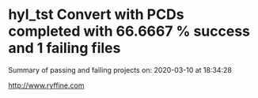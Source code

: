 # hyl_tst Convert with PCDs completed with 66.6667 % success and 1 failing files

Summary of passing and failing projects on: 2020-03-10 at 18:34:28

http://www.ryffine.com
